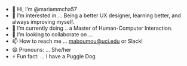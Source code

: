 - 👋 Hi, I’m @mariammcha57
- 👀 I’m interested in ... Being a better UX designer, learning better, and always improving myself.
- 🌱 I’m currently doing .. a Master of Human-Computer Interaction.
- 💞️ I’m looking to collaborate on ...
- 📫 How to reach me ... maboumou@uci.edu or Slack!
- 😄 Pronouns: ... She/her
- ⚡ Fun fact: ... I have a Puggle Dog

<!---
mariammcha57/mariammcha57 is a ✨ special ✨ repository because its `README.md` (this file) appears on your GitHub profile.
You can click the Preview link to take a look at your changes.
--->
